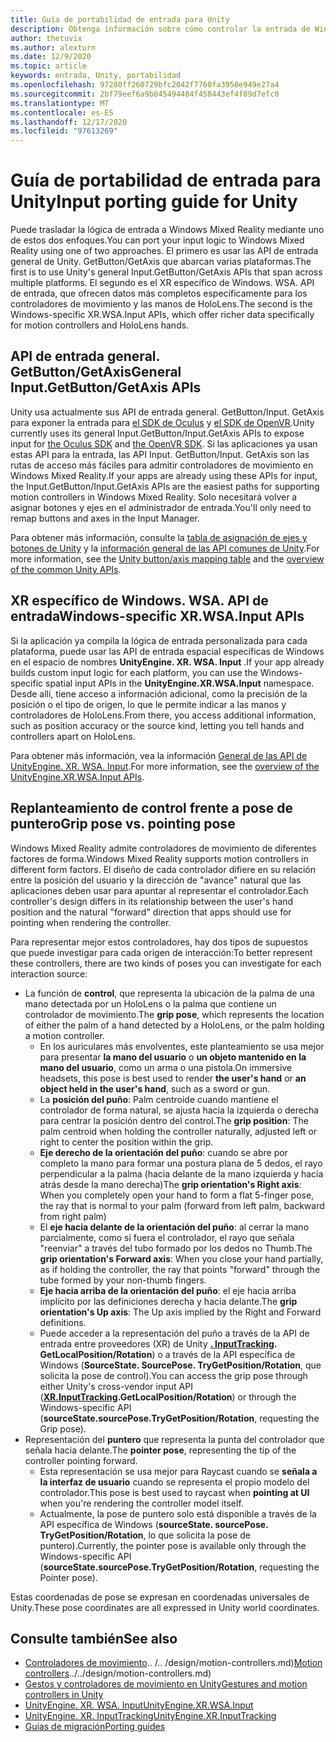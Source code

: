 ```yaml
---
title: Guía de portabilidad de entrada para Unity
description: Obtenga información sobre cómo controlar la entrada de Windows Mixed Reality en Unity.
author: thetuvix
ms.author: alexturn
ms.date: 12/9/2020
ms.topic: article
keywords: entrada, Unity, portabilidad
ms.openlocfilehash: 97280ff260729bfc2042f7760fa3950e949e27a4
ms.sourcegitcommit: 2bf79eef6a9b845494484f458443ef4f89d7efc0
ms.translationtype: MT
ms.contentlocale: es-ES
ms.lasthandoff: 12/17/2020
ms.locfileid: "97613269"
---
```

# <a name="input-porting-guide-for-unity"></a><span data-ttu-id="8ad89-104">Guía de portabilidad de entrada para Unity</span><span class="sxs-lookup"><span data-stu-id="8ad89-104">Input porting guide for Unity</span></span>

<span data-ttu-id="8ad89-105">Puede trasladar la lógica de entrada a Windows Mixed Reality mediante uno de estos dos enfoques.</span><span class="sxs-lookup"><span data-stu-id="8ad89-105">You can port your input logic to Windows Mixed Reality using one of two approaches.</span></span> <span data-ttu-id="8ad89-106">El primero es usar las API de entrada general de Unity. GetButton/GetAxis que abarcan varias plataformas.</span><span class="sxs-lookup"><span data-stu-id="8ad89-106">The first is to use Unity's general Input.GetButton/GetAxis APIs that span across multiple platforms.</span></span> <span data-ttu-id="8ad89-107">El segundo es el XR específico de Windows. WSA. API de entrada, que ofrecen datos más completos específicamente para los controladores de movimiento y las manos de HoloLens.</span><span class="sxs-lookup"><span data-stu-id="8ad89-107">The second is the Windows-specific XR.WSA.Input APIs, which offer richer data specifically for motion controllers and HoloLens hands.</span></span>

## <a name="general-inputgetbuttongetaxis-apis"></a><span data-ttu-id="8ad89-108">API de entrada general. GetButton/GetAxis</span><span class="sxs-lookup"><span data-stu-id="8ad89-108">General Input.GetButton/GetAxis APIs</span></span>

<span data-ttu-id="8ad89-109">Unity usa actualmente sus API de entrada general. GetButton/Input. GetAxis para exponer la entrada para [el SDK de Oculus](https://docs.unity3d.com/Manual/OculusControllers.html) y [el SDK de OpenVR](https://docs.unity3d.com/Manual/OpenVRControllers.html).</span><span class="sxs-lookup"><span data-stu-id="8ad89-109">Unity currently uses its general Input.GetButton/Input.GetAxis APIs to expose input for [the Oculus SDK](https://docs.unity3d.com/Manual/OculusControllers.html) and [the OpenVR SDK](https://docs.unity3d.com/Manual/OpenVRControllers.html).</span></span> <span data-ttu-id="8ad89-110">Si las aplicaciones ya usan estas API para la entrada, las API Input. GetButton/Input. GetAxis son las rutas de acceso más fáciles para admitir controladores de movimiento en Windows Mixed Reality.</span><span class="sxs-lookup"><span data-stu-id="8ad89-110">If your apps are already using these APIs for input, the Input.GetButton/Input.GetAxis APIs are the easiest paths for supporting motion controllers in Windows Mixed Reality.</span></span> <span data-ttu-id="8ad89-111">Solo necesitará volver a asignar botones y ejes en el administrador de entrada.</span><span class="sxs-lookup"><span data-stu-id="8ad89-111">You'll only need to remap buttons and axes in the Input Manager.</span></span>

<span data-ttu-id="8ad89-112">Para obtener más información, consulte la [tabla de asignación de ejes y botones de Unity](../unity/gestures-and-motion-controllers-in-unity.md#unity-buttonaxis-mapping-table) y la [información general de las API comunes de Unity](../unity/gestures-and-motion-controllers-in-unity.md#common-unity-apis-inputgetbuttongetaxis).</span><span class="sxs-lookup"><span data-stu-id="8ad89-112">For more information, see the [Unity button/axis mapping table](../unity/gestures-and-motion-controllers-in-unity.md#unity-buttonaxis-mapping-table) and the [overview of the common Unity APIs](../unity/gestures-and-motion-controllers-in-unity.md#common-unity-apis-inputgetbuttongetaxis).</span></span>

## <a name="windows-specific-xrwsainput-apis"></a><span data-ttu-id="8ad89-113">XR específico de Windows. WSA. API de entrada</span><span class="sxs-lookup"><span data-stu-id="8ad89-113">Windows-specific XR.WSA.Input APIs</span></span>

<span data-ttu-id="8ad89-114">Si la aplicación ya compila la lógica de entrada personalizada para cada plataforma, puede usar las API de entrada espacial específicas de Windows en el espacio de nombres **UnityEngine. XR. WSA. Input** .</span><span class="sxs-lookup"><span data-stu-id="8ad89-114">If your app already builds custom input logic for each platform, you can use the Windows-specific spatial input APIs in the **UnityEngine.XR.WSA.Input** namespace.</span></span> <span data-ttu-id="8ad89-115">Desde allí, tiene acceso a información adicional, como la precisión de la posición o el tipo de origen, lo que le permite indicar a las manos y controladores de HoloLens.</span><span class="sxs-lookup"><span data-stu-id="8ad89-115">From there, you access additional information, such as position accuracy or the source kind, letting you tell hands and controllers apart on HoloLens.</span></span>

<span data-ttu-id="8ad89-116">Para obtener más información, vea la información [General de las API de UnityEngine. XR. WSA. Input](../unity/gestures-and-motion-controllers-in-unity.md#windows-specific-apis-xrwsainput).</span><span class="sxs-lookup"><span data-stu-id="8ad89-116">For more information, see the [overview of the UnityEngine.XR.WSA.Input APIs](../unity/gestures-and-motion-controllers-in-unity.md#windows-specific-apis-xrwsainput).</span></span>

## <a name="grip-pose-vs-pointing-pose"></a><span data-ttu-id="8ad89-117">Replanteamiento de control frente a pose de puntero</span><span class="sxs-lookup"><span data-stu-id="8ad89-117">Grip pose vs. pointing pose</span></span>

<span data-ttu-id="8ad89-118">Windows Mixed Reality admite controladores de movimiento de diferentes factores de forma.</span><span class="sxs-lookup"><span data-stu-id="8ad89-118">Windows Mixed Reality supports motion controllers in different form factors.</span></span> <span data-ttu-id="8ad89-119">El diseño de cada controlador difiere en su relación entre la posición del usuario y la dirección de "avance" natural que las aplicaciones deben usar para apuntar al representar el controlador.</span><span class="sxs-lookup"><span data-stu-id="8ad89-119">Each controller's design differs in its relationship between the user's hand position and the natural "forward" direction that apps should use for pointing when rendering the controller.</span></span>

<span data-ttu-id="8ad89-120">Para representar mejor estos controladores, hay dos tipos de supuestos que puede investigar para cada origen de interacción:</span><span class="sxs-lookup"><span data-stu-id="8ad89-120">To better represent these controllers, there are two kinds of poses you can investigate for each interaction source:</span></span>

* <span data-ttu-id="8ad89-121">La función de **control**, que representa la ubicación de la palma de una mano detectada por un HoloLens o la palma que contiene un controlador de movimiento.</span><span class="sxs-lookup"><span data-stu-id="8ad89-121">The **grip pose**, which represents the location of either the palm of a hand detected by a HoloLens, or the palm holding a motion controller.</span></span>
    * <span data-ttu-id="8ad89-122">En los auriculares más envolventes, este planteamiento se usa mejor para presentar **la mano del usuario** o **un objeto mantenido en la mano del usuario**, como un arma o una pistola.</span><span class="sxs-lookup"><span data-stu-id="8ad89-122">On immersive headsets, this pose is best used to render **the user's hand** or **an object held in the user's hand**, such as a sword or gun.</span></span>
    * <span data-ttu-id="8ad89-123">La **posición del puño**: Palm centroide cuando mantiene el controlador de forma natural, se ajusta hacia la izquierda o derecha para centrar la posición dentro del control.</span><span class="sxs-lookup"><span data-stu-id="8ad89-123">The **grip position**: The palm centroid when holding the controller naturally, adjusted left or right to center the position within the grip.</span></span>
    * <span data-ttu-id="8ad89-124">**Eje derecho de la orientación del puño**: cuando se abre por completo la mano para formar una postura plana de 5 dedos, el rayo perpendicular a la palma (hacia delante de la mano izquierda y hacia atrás desde la mano derecha)</span><span class="sxs-lookup"><span data-stu-id="8ad89-124">The **grip orientation's Right axis**: When you completely open your hand to form a flat 5-finger pose, the ray that is normal to your palm (forward from left palm, backward from right palm)</span></span>
    * <span data-ttu-id="8ad89-125">El **eje hacia delante de la orientación del puño**: al cerrar la mano parcialmente, como si fuera el controlador, el rayo que señala "reenviar" a través del tubo formado por los dedos no Thumb.</span><span class="sxs-lookup"><span data-stu-id="8ad89-125">The **grip orientation's Forward axis**: When you close your hand partially, as if holding the controller, the ray that points "forward" through the tube formed by your non-thumb fingers.</span></span>
    * <span data-ttu-id="8ad89-126">**Eje hacia arriba de la orientación del puño**: el eje hacia arriba implícito por las definiciones derecha y hacia delante.</span><span class="sxs-lookup"><span data-stu-id="8ad89-126">The **grip orientation's Up axis**: The Up axis implied by the Right and Forward definitions.</span></span>
    * <span data-ttu-id="8ad89-127">Puede acceder a la representación del puño a través de la API de entrada entre proveedores (XR) de Unity **[. InputTracking](https://docs.unity3d.com/ScriptReference/XR.InputTracking.html). GetLocalPosition/Rotation**) o a través de la API específica de Windows (**SourceState. SourcePose. TryGetPosition/Rotation**, que solicita la pose de control).</span><span class="sxs-lookup"><span data-stu-id="8ad89-127">You can access the grip pose through either Unity's cross-vendor input API (**[XR.InputTracking](https://docs.unity3d.com/ScriptReference/XR.InputTracking.html).GetLocalPosition/Rotation**) or through the Windows-specific API (**sourceState.sourcePose.TryGetPosition/Rotation**, requesting the Grip pose).</span></span>
* <span data-ttu-id="8ad89-128">Representación del **puntero** que representa la punta del controlador que señala hacia delante.</span><span class="sxs-lookup"><span data-stu-id="8ad89-128">The **pointer pose**, representing the tip of the controller pointing forward.</span></span>
    * <span data-ttu-id="8ad89-129">Esta representación se usa mejor para Raycast cuando se **señala a la interfaz de usuario** cuando se representa el propio modelo del controlador.</span><span class="sxs-lookup"><span data-stu-id="8ad89-129">This pose is best used to raycast when **pointing at UI** when you're rendering the controller model itself.</span></span>
    * <span data-ttu-id="8ad89-130">Actualmente, la pose de puntero solo está disponible a través de la API específica de Windows (**sourceState. sourcePose. TryGetPosition/Rotation**, lo que solicita la pose de puntero).</span><span class="sxs-lookup"><span data-stu-id="8ad89-130">Currently, the pointer pose is available only through the Windows-specific API (**sourceState.sourcePose.TryGetPosition/Rotation**, requesting the Pointer pose).</span></span>

<span data-ttu-id="8ad89-131">Estas coordenadas de pose se expresan en coordenadas universales de Unity.</span><span class="sxs-lookup"><span data-stu-id="8ad89-131">These pose coordinates are all expressed in Unity world coordinates.</span></span>

## <a name="see-also"></a><span data-ttu-id="8ad89-132">Consulte también</span><span class="sxs-lookup"><span data-stu-id="8ad89-132">See also</span></span>
* <span data-ttu-id="8ad89-133">[Controladores de movimiento]().. /.. /design/motion-controllers.md)</span><span class="sxs-lookup"><span data-stu-id="8ad89-133">[Motion controllers]()../../design/motion-controllers.md)</span></span>
* [<span data-ttu-id="8ad89-134">Gestos y controladores de movimiento en Unity</span><span class="sxs-lookup"><span data-stu-id="8ad89-134">Gestures and motion controllers in Unity</span></span>](../unity/gestures-and-motion-controllers-in-unity.md)
* [<span data-ttu-id="8ad89-135">UnityEngine. XR. WSA. Input</span><span class="sxs-lookup"><span data-stu-id="8ad89-135">UnityEngine.XR.WSA.Input</span></span>](https://docs.unity3d.com/ScriptReference/XR.WSA.Input.InteractionManager.html)
* [<span data-ttu-id="8ad89-136">UnityEngine. XR. InputTracking</span><span class="sxs-lookup"><span data-stu-id="8ad89-136">UnityEngine.XR.InputTracking</span></span>](https://docs.unity3d.com/ScriptReference/XR.InputTracking.html)
* [<span data-ttu-id="8ad89-137">Guías de migración</span><span class="sxs-lookup"><span data-stu-id="8ad89-137">Porting guides</span></span>](porting-guides.md)
